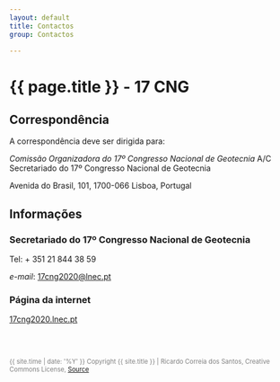 ```yaml
---
layout: default
title: Contactos
group: Contactos

---
```


# {{ page.title }} - 17 CNG

## Correspondência

A correspondência deve ser dirigida para:

*Comissão Organizadora do 17º Congresso Nacional de Geotecnia*
A/C Secretariado do 17º Congresso Nacional de Geotecnia

Avenida do Brasil, 101,	1700-066 Lisboa, Portugal

 
## Informações

### Secretariado do 17º Congresso Nacional de Geotecnia

Tel: + 351 21 844 38 59

*e-mail*: 17cng2020@lnec.pt


### Página da internet

[17cng2020.lnec.pt](http://17cng2020.lnec.pt)




  <br>
  <br>
  <p style="color: grey; font-size:0.8em"> {{ site.time | date: '%Y' }} Copyright {{ site.title }}
 | Ricardo Correia dos Santos, Creative Commons License, 
  <a href="https://github.com/ricardosgeral/CNG" target="_blank"> Source </a>
  </p>
